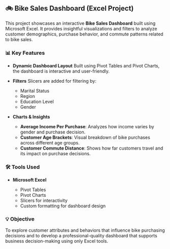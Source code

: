 
## 🚲 Bike Sales Dashboard (Excel Project)

This project showcases an interactive **Bike Sales Dashboard** built using Microsoft Excel. It provides insightful visualizations and filters to analyze customer demographics, purchase behavior, and commute patterns related to bike sales.

### 📊 Key Features

* **Dynamic Dashboard Layout**
  Built using Pivot Tables and Pivot Charts, the dashboard is interactive and user-friendly.

* **Filters**
  Slicers are added for filtering by:

  * Marital Status
  * Region
  * Education Level
  * Gender

* **Charts & Insights**

  * **Average Income Per Purchase**: Analyzes how income varies by gender and purchase decision.
  * **Customer Age Brackets**: Visual breakdown of bike purchases across different age groups.
  * **Customer Commute Distance**: Shows how far customers travel and its impact on purchase decisions.


### 🛠️ Tools Used

* **Microsoft Excel**

  * Pivot Tables
  * Pivot Charts
  * Slicers for interactivity
  * Custom formatting for dashboard design

### 💡 Objective

To explore customer attributes and behaviors that influence bike purchasing decisions and to develop a professional-quality dashboard that supports business decision-making using only Excel tools.
